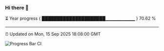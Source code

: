### Hi there 👋

⏳ Year progress { █████████████████████▁▁▁▁▁▁▁▁▁ } 70.62 %

---

⏰ Updated on Mon, 15 Sep 2025 18:08:00 GMT

![Progress Bar CI](https://github.com/liununu/liununu/workflows/Progress%20Bar%20CI/badge.svg)
